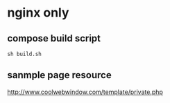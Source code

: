 # nginx only

## compose build script

```
sh build.sh
```

## sanmple page resource

http://www.coolwebwindow.com/template/private.php
